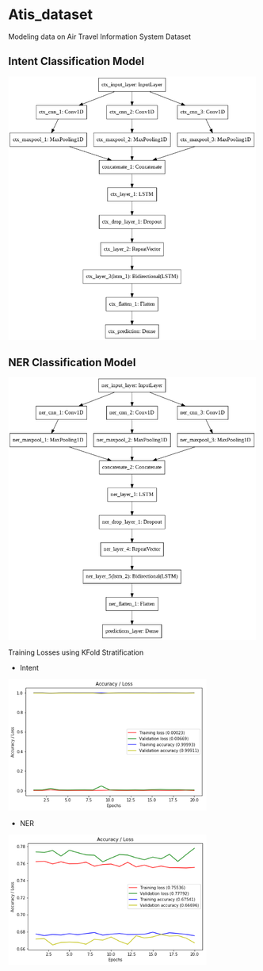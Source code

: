 # Atis_dataset

Modeling data on Air Travel Information System Dataset

Intent Classification Model 
-------------------------------------

<img src="intent_model.png" alt="alt text" width="500" >

NER Classification Model 
-------------------------------------

<img src="ner_model.png" alt="alt text" width="500" >

Training Losses using KFold Stratification

- Intent
<img src="intent_imgs/intent_5.png" alt="alt text" width="400" >

- NER
<img src="ner_imgs/ner_5.png" alt="alt text" width="400" >
